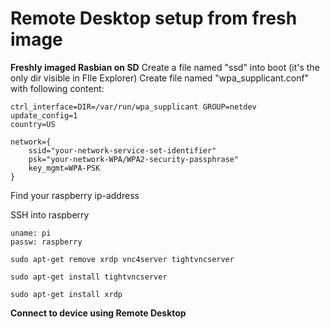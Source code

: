 # Remote Desktop setup from fresh image
**Freshly imaged Rasbian on SD**
Create a file named "ssd" into boot (it's the only dir visible in FIle Explorer)
Create file named "wpa_supplicant.conf" with following content:

```
ctrl_interface=DIR=/var/run/wpa_supplicant GROUP=netdev
update_config=1
country=US

network={
	ssid="your-network-service-set-identifier"
	psk="your-network-WPA/WPA2-security-passphrase"
	key_mgmt=WPA-PSK
}
```

Find your raspberry ip-address

SSH into raspberry
```
uname: pi
passw: raspberry
```

```
sudo apt-get remove xrdp vnc4server tightvncserver

sudo apt-get install tightvncserver

sudo apt-get install xrdp
```

**Connect to device using Remote Desktop**
